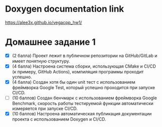 # Doxygen documentation link

https://alee3x.github.io/vegacpp_hw1/


# Домашнее задание 1
- [x] (2 балла) Проект лежит в публичном репозитории на GitHub/GitLab и имеет понятную структуру.
- [x] (4 балла) Настроена система сборки, использующая CMake и CI/CD (к примеру, GitHub Actions), компиляция программы проходит успешно.
- [x] (4 балла) Создан хотя бы один unit тест с использованием фреймворка Google Test, который успешно проходится при запуске CI/CD.
- [ ] (10 баллов) Создан бенчмарк с использованием фреймворка Google Benchmark, скорость работы тестируемой функции автоматически измеряется при запуске CI/CD.
- [x] (10 баллов) Настроена автоматическая публикация документации проекта с использованием Doxygen и CI/CD.
